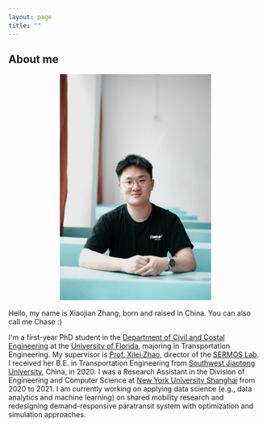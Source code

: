 ```yaml
---
layout: page
title: ""
---
```


## About me
<p align = "center">
<img  width = "300" src = "Bio.jpg">
</p>


Hello, my name is Xiaojian Zhang, born and raised in China. You can also call me Chase :)

I'm a first-year PhD student in the [Department of Civil and Costal Engineering](https://www.essie.ufl.edu/civil-coastal-engineering/) at the [University of Florida](http://www.ufl.edu/), majoring in Transportation Engineering. My supervisor is [Prof. Xilei Zhao](https://www.essie.ufl.edu/people/name/xilei-zhao/), director of the [SERMOS Lab](https://faculty.eng.ufl.edu/sermos-lab/). I received her B.E. in Transportation Engineering from [Southwest Jiaotong University](https://en.swjtu.edu.cn/), China, in 2020. I was a Research Assistant in the Division of Engineering and Computer Science at [New York University Shanghai](https://shanghai.nyu.edu/) from 2020 to 2021. I am currently working on applying data science (e.g., data analytics and machine learning) on shared mobility research and redesigning demand-responsive paratransit system with optimization and simulation approaches.
